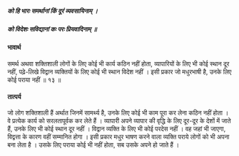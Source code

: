 ##### को हि भारः समर्थानां किं दूरं व्यवसायिनाम् ।
##### को विदेशः सविद्यानां कः परः प्रियवादिनाम् ॥

#### भावार्थ

समर्थ अथवा शक्तिशाली लोगों के लिए कोई भी कार्य कठिन नहीं होता, व्यापारियों के लिए भी कोई स्थान दूर नहीं, पढ़े-लिखे विद्वान व्यक्तियों के लिए कोई भी स्थान विदेश नहीं । इसी प्रकार जो मधुरभाषी है, उनके लिए कोई पराया नहीं ॥ १३ ॥

#### तात्पर्य

जो लोग शक्तिशाली हैं अर्थात जिनमें सामर्थ्य है, उनके लिए कोई भी काम पूरा कर लेना कठिन नहीं होता । वे प्रत्येक कार्य को सरलतापूर्वक कर लेते हैं । व्यापारी अपने व्यापार की वृद्धि के लिए दूर-दूर के देशों में जाते हैं, उनके लिए भी कोई स्थान दूर नहीं । विद्वान व्यक्ति के लिए भी कोई परदेस नहीं । वह जहां भी जाएगा, विद्वत्ता के कारण वहीं सम्मानित होगा । इसी प्रकार मधुर भाषण करने वाला व्यक्ति पराये लोगों को भी अपना बना लेता है । उसके लिए पराया कोई भी नहीं होता, सब उसके अपने हो जाते हैं ।